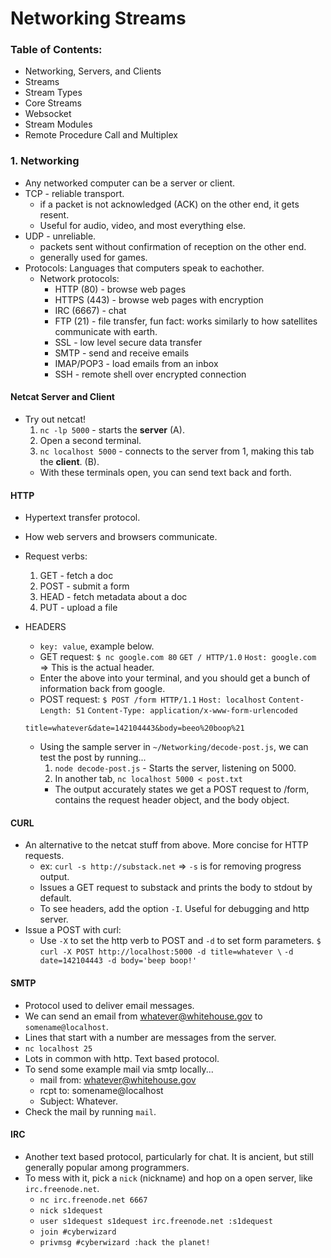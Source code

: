 # Networking Streams
### Table of Contents:
* Networking, Servers, and Clients
* Streams
* Stream Types
* Core Streams
* Websocket
* Stream Modules
* Remote Procedure Call and Multiplex

### 1. Networking
* Any networked computer can be a server or client.
* TCP - reliable transport.
  * if a packet is not acknowledged (ACK) on the other end, it gets resent.
  * Useful for audio, video, and most everything else.
* UDP - unreliable.
  * packets sent without confirmation of reception on the other end.
  * generally used for games.
* Protocols: Languages that computers speak to eachother.
  * Network protocols:
    * HTTP (80) - browse web pages
    * HTTPS (443) - browse web pages with encryption
    * IRC (6667) - chat
    * FTP (21) - file transfer, fun fact: works similarly to how satellites communicate with earth.
    * SSL - low level secure data transfer
    * SMTP - send and receive emails
    * IMAP/POP3 - load emails from an inbox
    * SSH - remote shell over encrypted connection

#### Netcat Server and Client
* Try out netcat!
  1. `nc -lp 5000` - starts the **server** (A).
  2. Open a second terminal.
  3. `nc localhost 5000` - connects to the server from 1, making this tab the **client**. (B).
  * With these terminals open, you can send text back and forth.

#### HTTP
* Hypertext transfer protocol.
* How web servers and browsers communicate.
* Request verbs:
  1. GET - fetch a doc
  2. POST - submit a form
  3. HEAD - fetch metadata about a doc
  4. PUT - upload a file
* HEADERS
  * `key: value`, example below.
  * GET request:
  `$ nc google.com 80`
  `GET / HTTP/1.0`
  `Host: google.com` => This is the actual header.
  * Enter the above into your terminal, and you should get a bunch of information back from google.
  * POST request:
  `$ POST /form HTTP/1.1`
  `Host: localhost`
  `Content-Length: 51`
  `Content-Type: application/x-www-form-urlencoded`

  `title=whatever&date=142104443&body=beeo%20boop%21`
  * Using the sample server in `~/Networking/decode-post.js`, we can test the post by running...
    1. `node decode-post.js` - Starts the server, listening on 5000.
    2. In another tab, `nc localhost 5000 < post.txt`
    * The output accurately states we get a POST request to /form, contains the request header object, and the body object.

#### CURL
* An alternative to the netcat stuff from above. More concise for HTTP requests.
  * ex: `curl -s http://substack.net` => `-s` is for removing progress output.
  * Issues a GET request to substack and prints the body to stdout by default.
  * To see headers, add the option `-I`. Useful for debugging and http server.
* Issue a POST with curl:
  * Use `-X` to set the http verb to POST and `-d` to set form parameters.
`$ curl -X POST http://localhost:5000 -d title=whatever \`
`-d date=142104443 -d body='beep boop!'`

#### SMTP
* Protocol used to deliver email messages.
* We can send an email from whatever@whitehouse.gov to `somename@localhost`.
* Lines that start with a number are messages from the server.
* `nc localhost 25`
* Lots in common with http. Text based protocol.
* To send some example mail via smtp locally...
  * mail from: whatever@whitehouse.gov
  * rcpt to: somename@localhost
  * Subject: Whatever.
* Check the mail by running `mail`.

#### IRC
* Another text based protocol, particularly for chat. It is ancient, but still generally popular among programmers.
* To mess with it, pick a `nick` (nickname) and hop on a open server, like `irc.freenode.net`.
  * `nc irc.freenode.net 6667`
  * `nick s1dequest`
  * `user s1dequest s1dequest irc.freenode.net :s1dequest`
  * `join #cyberwizard`
  * `privmsg #cyberwizard :hack the planet!`





